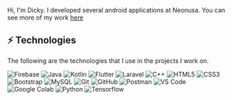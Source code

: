 Hi, I'm Dicky. I developed several android applications at Neonusa. You can see more of my work [here](https://play.google.com/store/apps/dev?id=4993297934571016627)


## ⚡ Technologies
The following are the technologies that I use in the projects I work on.  
   
![Firebase](https://img.shields.io/badge/Firebase-orange?style=flat-square&logo=firebase&logoColor=white)
![Java](https://img.shields.io/badge/Java-red?style=flat-square&logo=java)
![Kotlin]( https://img.shields.io/badge/Kotlin-black?style=flat-square&logo=kotlin)
![Flutter](https://img.shields.io/badge/Flutter-%2302569B.svg?style=flat-square&logo=Flutter&logoColor=white)
![Laravel](https://img.shields.io/badge/laravel-%23FF2D20.svg?style=for-square&logo=laravel&logoColor=white)
![C++](https://img.shields.io/badge/-C++-00599C?style=flat-square&logo=c)
![HTML5](https://img.shields.io/badge/-HTML5-E34F26?style=flat-square&logo=html5&logoColor=white)
![CSS3](https://img.shields.io/badge/-CSS3-1572B6?style=flat-square&logo=css3)
![Bootstrap](https://img.shields.io/badge/-Bootstrap-563D7C?style=flat-square&logo=bootstrap)
![MySQL](https://img.shields.io/badge/-MySQL-blue?style=flat-square&logo=mysql&logoColor=white)
![Git](https://img.shields.io/badge/-Git-red?style=flat-square&logo=git&logoColor=white)
![GitHub](https://img.shields.io/badge/-GitHub-181717?style=flat-square&logo=github)
![Postman](https://img.shields.io/badge/Postman-orange?style=flat-square&logo=postman&logoColor=white)
![VS Code](https://img.shields.io/badge/-VS%20Code-007ACC?style=flat-square&logo=visual-studio-code)
![Google Colab](https://img.shields.io/badge/Colab-F9AB00?style=flat-square&logo=googlecolab&color=525252)
![Python](https://img.shields.io/badge/Python-3776AB?style=flat-square&logo=python&logoColor=white)
![Tensorflow](https://img.shields.io/badge/TensorFlow-FF6F00?style=flat-square&logo=tensorflow&logoColor=white)

